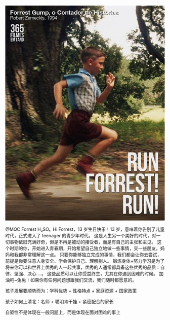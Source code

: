 ![Run Forrest](./images/run-forrest.jpg#pic_center)

@MQC Forrest H₂SO₄ 
Hi Forrest，13 岁生日快乐！13 岁，意味着你告别了儿童时代，正式进入了 teenager 的青少年时代。
这是人生另一个美好的时代，对一切事物依旧充满好奇，但是不再是被动的接受者，而是有自己的主张和主见。
这个时期的你，开始进入青春期，开始希望自己独立地做一些事情，交一些朋友。妈妈和我都非常理解这一点。
只要你能够独立完成的事情，我们都会让你去尝试，前提是你要注意人身安全、学会保护自己、理解别人。
锻炼身体+努力学习是为了将来你可以和世界上优秀的人一起共事，优秀的人通常都具备这些优秀的品质：自律、坚强、决心....。
这些品质可以让你受益终生，尤其在你遇到困难的时候。
加油吧~兔兔！如果你有任何问题想跟我们交流，我们随时都愿意的。

孩子发展要顺势而为：学科优势 + 性格特点 + 家庭资源 + 国家政策

孩子如何上清北：名师 + 聪明肯干娃 + 紧密配合的家长

自驱性不是体现在一般问题上，而是体现在面对困难的事上
